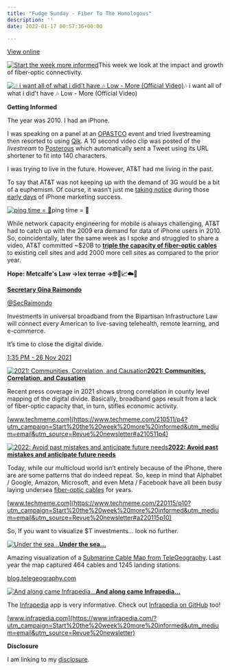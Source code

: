 ```yaml
---
title: "Fudge Sunday - Fiber To The Homologous"
description: ''
date: 2022-01-17 00:57:36+00:00

---
```


[View online](https://sunday.fudge.org/issues/fudge-sunday-fiber-to-the-homologous-979171?utm_campaign=Issue&utm_content=view_in_browser&utm_medium=email&utm_source=Start+the+week+more+informed)

[![Start the week more informed](https://bucketeer-e05bbc84-baa3-437e-9518-adb32be77984.s3.amazonaws.com/public/images/f4a2f9a0-f50a-4bf5-a443-ba7187a8afda_1200x115.png "Start the week more informed")](https://substackcdn.com/image/fetch/f_auto,q_auto:good,fl_progressive:steep/https%3A%2F%2Fbucketeer-e05bbc84-baa3-437e-9518-adb32be77984.s3.amazonaws.com%2Fpublic%2Fimages%2Ff4a2f9a0-f50a-4bf5-a443-ba7187a8afda_1200x115.png)This week we look at the impact and growth of fiber-optic connectivity.

[![🎶 i want all of what i did't have 🎶  Low - More (Official Video)](https://bucketeer-e05bbc84-baa3-437e-9518-adb32be77984.s3.amazonaws.com/public/images/31d7a999-0e0a-4c44-9a24-3857dcd5e0fa_600x338.jpeg "🎶 i want all of what i did't have 🎶  Low - More (Official Video)")](https://substackcdn.com/image/fetch/f_auto,q_auto:good,fl_progressive:steep/https%3A%2F%2Fbucketeer-e05bbc84-baa3-437e-9518-adb32be77984.s3.amazonaws.com%2Fpublic%2Fimages%2F31d7a999-0e0a-4c44-9a24-3857dcd5e0fa_600x338.jpeg)🎶 i want all of what i did't have 🎶 Low - More (Official Video)

 **Getting Informed**

The year was 2010. I had an iPhone.

I was speaking on a panel at an [OPASTCO](https://en.wikipedia.org/wiki/NTCA_-_The_Rural_Broadband_Association?utm_campaign=Start%20the%20week%20more%20informed&utm_medium=email&utm_source=Revue%20newsletter) event and tried livestreaming then resorted to using [Qik](https://en.wikipedia.org/wiki/Skype_Qik?utm_campaign=Start%20the%20week%20more%20informed&utm_medium=email&utm_source=Revue%20newsletter). A 10 second video clip was posted of the *livestream* to [Posterous](https://en.wikipedia.org/wiki/Posterous?utm_campaign=Start%20the%20week%20more%20informed&utm_medium=email&utm_source=Revue%20newsletter) which automatically sent a Tweet using its URL shortener to fit into 140 characters.

I was trying to live in the future. However, AT&T had me living in the past.

To say that AT&T was not keeping up with the demand of 3G would be a bit of a euphemism. Of course, it wasn’t just me [taking notice](https://techcrunch.com/2009/07/18/att-is-a-big-steaming-heap-of-failure/?utm_campaign=Start%20the%20week%20more%20informed&utm_medium=email&utm_source=Revue%20newsletter) during those [early days](https://techcrunch.com/2009/12/11/att-outage/?utm_campaign=Start%20the%20week%20more%20informed&utm_medium=email&utm_source=Revue%20newsletter) of iPhone marketing success.

[![ping time = 🤣](https://bucketeer-e05bbc84-baa3-437e-9518-adb32be77984.s3.amazonaws.com/public/images/4057e7ba-f0b3-4b86-9f9c-7fcf0202bbbb_600x268.png "ping time = 🤣")](https://substackcdn.com/image/fetch/f_auto,q_auto:good,fl_progressive:steep/https%3A%2F%2Fbucketeer-e05bbc84-baa3-437e-9518-adb32be77984.s3.amazonaws.com%2Fpublic%2Fimages%2F4057e7ba-f0b3-4b86-9f9c-7fcf0202bbbb_600x268.png)ping time = 🤣

While network capacity engineering for mobile is always challenging, AT&T had to catch up with the 2009 era demand for data of iPhone users in 2010. So, coincidentally, later the same week as I spoke and struggled to share a video, AT&T committed ~$20B to **[triple the capacity of fiber-optic cables](https://www.cnn.com/2010/TECH/01/29/att.network.boost/index.html?utm_campaign=Start%20the%20week%20more%20informed&utm_medium=email&utm_source=Revue%20newsletter)** to existing cell sites and add 2000 more cell sites as compared to the prior year.

 **Hope: Metcalfe's Law →lex terrae →🤓🤖📈☁️🚀**

**[Secretary Gina Raimondo](https://twitter.com/SecRaimondo/status/1464301679545929729)**

[@SecRaimondo](https://twitter.com/SecRaimondo/status/1464301679545929729)

Investments in universal broadband from the Bipartisan Infrastructure Law will connect every American to live-saving telehealth, remote learning, and e-commerce.   
  
It’s time to close the digital divide.

 [1:35 PM - 26 Nov 2021](https://twitter.com/SecRaimondo/status/1464301679545929729)

[![2021: Communities, Correlation, and Causation](https://bucketeer-e05bbc84-baa3-437e-9518-adb32be77984.s3.amazonaws.com/public/images/b7a2c9cd-efce-4c71-8235-86fabfcf3561_600x314.jpeg "2021: Communities, Correlation, and Causation")](https://substackcdn.com/image/fetch/f_auto,q_auto:good,fl_progressive:steep/https%3A%2F%2Fbucketeer-e05bbc84-baa3-437e-9518-adb32be77984.s3.amazonaws.com%2Fpublic%2Fimages%2Fb7a2c9cd-efce-4c71-8235-86fabfcf3561_600x314.jpeg)**[2021: Communities, Correlation, and Causation](https://www.techmeme.com/210511/p4?utm_campaign=Start%20the%20week%20more%20informed&utm_medium=email&utm_source=Revue%20newsletter#a210511p4)**

Recent press coverage in 2021 shows strong correlation in county level mapping of the digital divide. Basically, broadband gaps result from a lack of fiber-optic capacity that, in turn, stifles economic activity.

[www.techmeme.com](https://www.techmeme.com/210511/p4?utm_campaign=Start%20the%20week%20more%20informed&utm_medium=email&utm_source=Revue%20newsletter#a210511p4)

[![2022: Avoid past mistakes and anticipate future needs](https://bucketeer-e05bbc84-baa3-437e-9518-adb32be77984.s3.amazonaws.com/public/images/de785b76-8587-4765-9e02-ac477a4e029d_600x300.jpeg "2022: Avoid past mistakes and anticipate future needs")](https://substackcdn.com/image/fetch/f_auto,q_auto:good,fl_progressive:steep/https%3A%2F%2Fbucketeer-e05bbc84-baa3-437e-9518-adb32be77984.s3.amazonaws.com%2Fpublic%2Fimages%2Fde785b76-8587-4765-9e02-ac477a4e029d_600x300.jpeg)**[2022: Avoid past mistakes and anticipate future needs](https://www.techmeme.com/220115/p10?utm_campaign=Start%20the%20week%20more%20informed&utm_medium=email&utm_source=Revue%20newsletter#a220115p10)**

Today, while our multicloud world isn’t entirely because of the iPhone, there are are some patterns that do indeed repeat. So, keep in mind that Alphabet / Google, Amazon, Microsoft, and even Meta / Facebook have all been busy laying undersea [fiber-optic cables](https://www.techmeme.com/220115/p10?utm_campaign=Start%20the%20week%20more%20informed&utm_medium=email&utm_source=Revue%20newsletter#a220115p10) for years.

[www.techmeme.com](https://www.techmeme.com/220115/p10?utm_campaign=Start%20the%20week%20more%20informed&utm_medium=email&utm_source=Revue%20newsletter#a220115p10)

So, If you want to visualize $T investments… look no further.

[![Under the sea...](https://bucketeer-e05bbc84-baa3-437e-9518-adb32be77984.s3.amazonaws.com/public/images/800cf145-68fb-4fc2-b91c-c4888602a5bd_600x432.png "Under the sea...")](https://substackcdn.com/image/fetch/f_auto,q_auto:good,fl_progressive:steep/https%3A%2F%2Fbucketeer-e05bbc84-baa3-437e-9518-adb32be77984.s3.amazonaws.com%2Fpublic%2Fimages%2F800cf145-68fb-4fc2-b91c-c4888602a5bd_600x432.png)**[Under the sea...](https://blog.telegeography.com/2021-submarine-cable-map?utm_campaign=Start%20the%20week%20more%20informed&utm_medium=email&utm_source=Revue%20newsletter)**

Amazing visualization of a [Submarine Cable Map from TeleGeography](https://submarine-cable-map-2021.telegeography.com?utm_campaign=Start%20the%20week%20more%20informed&utm_medium=email&utm_source=Revue%20newsletter). Last year the map captured 464 cables and 1245 landing stations.

[blog.telegeography.com](https://blog.telegeography.com/2021-submarine-cable-map?utm_campaign=Start%20the%20week%20more%20informed&utm_medium=email&utm_source=Revue%20newsletter)

[![And along came Infrapedia...](https://bucketeer-e05bbc84-baa3-437e-9518-adb32be77984.s3.amazonaws.com/public/images/471bd0a1-2526-4c53-8d4b-3bcf25be5245_600x332.png "And along came Infrapedia...")](https://substackcdn.com/image/fetch/f_auto,q_auto:good,fl_progressive:steep/https%3A%2F%2Fbucketeer-e05bbc84-baa3-437e-9518-adb32be77984.s3.amazonaws.com%2Fpublic%2Fimages%2F471bd0a1-2526-4c53-8d4b-3bcf25be5245_600x332.png)**[And along came Infrapedia...](https://www.infrapedia.com/?utm_campaign=Start%20the%20week%20more%20informed&utm_medium=email&utm_source=Revue%20newsletter)**

The [Infrapedia](https://www.infrapedia.com?utm_campaign=Start%20the%20week%20more%20informed&utm_medium=email&utm_source=Revue%20newsletter) app is very informative. Check out [Infrapedia on GitHub](https://github.com/infrapedia?utm_campaign=Start%20the%20week%20more%20informed&utm_medium=email&utm_source=Revue%20newsletter) too!

[www.infrapedia.com](https://www.infrapedia.com/?utm_campaign=Start%20the%20week%20more%20informed&utm_medium=email&utm_source=Revue%20newsletter)

 **Disclosure**

I am linking to my [disclosure](https://jaycuthrell.com/disclosure/?utm_campaign=Fudge%20Sunday&utm_medium=email&utm_source=Revue%20newsletter).

